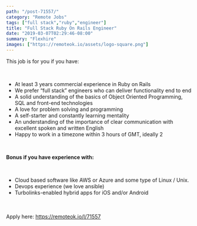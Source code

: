 ```yaml
---
path: "/post-71557/"
category: "Remote Jobs"
tags: ["full stack","ruby","engineer"]
title: "Full Stack Ruby On Rails Engineer"
date: "2019-03-07T02:29:46-08:00"
summary: "Flexhire"
images: ["https://remoteok.io/assets/logo-square.png"]
---
```


<p><span>This job is for you if you have:</span></p><br /><ul><li><span>At least 3 years commercial experience in Ruby on Rails </span></li><li><span>We prefer &ldquo;full stack&rdquo; engineers who can deliver functionality end to end</span></li><li><span>A solid understanding of the basics of Object Oriented Programming, SQL and front-end technologies</span></li><li><span>A love for problem solving and programming</span></li><li><span>A self-starter and constantly learning mentality</span></li><li><span>An understanding of the importance of clear communication with excellent spoken and written English</span></li><li><span>Happy to work in a&nbsp;timezone within 3 hours of GMT, ideally 2</span></li></ul><br /><p><strong>Bonus if you have experience with:</strong></p><br /><ul><li><span>Cloud based software like AWS or Azure and some type of Linux / Unix.</span></li><li><span>Devops experience (we love ansible)</span></li><li><span>Turbolinks-enabled hybrid apps for iOS and/or Android</span></li></ul>

<br/>
<br/>
Apply here: <A HREF="https://remoteok.io/l/71557">https://remoteok.io/l/71557</A>
